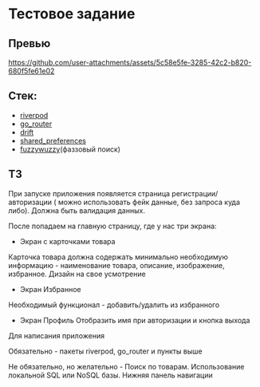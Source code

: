 # Тестовое задание


## Превью
https://github.com/user-attachments/assets/5c58e5fe-3285-42c2-b820-680f5fe61e02

## Стек:
- [riverpod](https://riverpod.dev/)
- [go_router](https://pub.dev/packages/go_router)
- [drift](https://pub.dev/packages/drift)
- [shared_preferences](https://pub.dev/packages/shared_preferences)
- [fuzzywuzzy](https://pub.dev/packages/fuzzywuzzy)(фаззовый поиск)


## ТЗ

При запуске приложения появляется страница регистрации/авторизации ( можно использовать фейк данные, без запроса куда либо). Должна быть валидация данных.

После попадаем на главную страницу,  где у нас три экрана:

- Экран с карточками товара

Карточка товара должна содержать минимально необходимую информацию - наименование товара, описание, изображение, избранное. Дизайн на свое усмотрение

- Экран Избранное

Необходимый функционал - добавить/удалить из избранного

- Экран Профиль
Отобразить имя при авторизации и кнопка выхода

Для написания приложения

Обязательно -  пакеты riverpod, go_router и пункты выше

Не обязательно, но желательно -  Поиск по товарам. Использование  локальной SQL или NoSQL базы. Нижняя панель навигации
